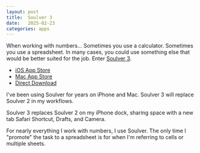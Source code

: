 ```yaml
---
layout: post
title:  Soulver 3
date:   2025-02-23
categories: apps
---
```

When working with numbers... Sometimes you use a calculator. Sometimes you use a spreadsheet. In many cases, you could use something else that would be better suited for the job. Enter [Soulver 3](https://soulver.app). 

- [iOS App Store](https://apps.apple.com/us/app/soulver-3/id1508732804)
- [Mac App Store](https://apps.apple.com/us/app/soulver-3/id1508732804)
- [Direct Download](https://soulver.app/download)

I've been using Soulver for years on iPhone and Mac. Soulver 3 will replace Soulver 2 in my workflows. 

Soulver 3 replaces Soulver 2 on my iPhone dock, sharing space with a new tab Safari Shortcut, Drafts, and Camera. 

For nearly everything I work with numbers, I use Soulver. The only time I "promote" the task to a spreadsheet is for when I'm referring to cells or multiple sheets. 
